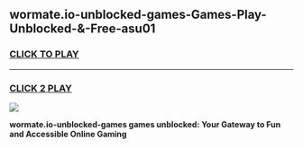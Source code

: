
## wormate.io-unblocked-games-Games-Play-Unblocked-&-Free-asu01
<h3>
<a href="https://premium76.site?title=wormate.io-unblocked-games&ref=24A">CLICK TO PLAY</a></h3>
<hr>

<h3>
<a href="https://premium76.site?title=wormate.io-unblocked-games&ref=24A">CLICK 2 PLAY</a>
  
</h3>

<a href="https://premium76.site?title=wormate.io-unblocked-games&ref=24A"><img src="https://clearcache.store/games.png"></a>


**wormate.io-unblocked-games games unblocked: Your Gateway to Fun and Accessible Online Gaming**
